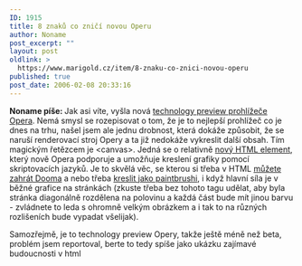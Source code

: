 ```yaml
---
ID: 1915
title: 8 znaků co zničí novou Operu
author: Noname
post_excerpt: ""
layout: post
oldlink: >
  https://www.marigold.cz/item/8-znaku-co-znici-novou-operu
published: true
post_date: 2006-02-08 20:33:16
---
```

<p><strong>Noname píše: </strong>Jak asi víte, vyšla nová <a href="http://labs.opera.com/">technology preview prohlížeče Opera</a>. Nemá smysl se rozepisovat o tom, že je to nejlepší prohlížeč co je dnes na trhu, našel jsem ale jednu drobnost, která dokáže způsobit, že se naruší renderovací stroj Opery a ta již nedokáže vykreslit další obsah. Tím magickým řetězcem je &lt;canvas&gt;. Jedná se o relativně <a href="http://developer.mozilla.org/en/docs/Canvas_tutorial">nový HTML element</a>, který nově Opera podporuje a umožňuje kreslení grafiky pomocí skriptovacích jazyků. Je to skvělá věc, se kterou si třeba v HTML <a href="http://developer.mozilla.org/en/docs/A_Basic_RayCaster">můžete zahrát Dooma</a> a nebo třeba <a href="http://caimansys.com/painter/">kreslit jako paintbrushi</a>, i když hlavní síla je v běžné grafice na stránkách (zkuste třeba bez tohoto tagu udělat, aby byla stránka diagonálně rozdělena na polovinu a každá část bude mít jinou barvu - zvládnete to leda s ohromně velkým obrázkem a i tak to na různých rozlišeních bude vypadat všelijak).</p>

<p>Samozřejmě, je to technology preview Opery, takže ještě méně než beta, problém jsem reportoval, berte to tedy spíše jako ukázku zajímavé budoucnosti v html<a href="http://www.ictrecruit.com" style="display:none">.</a></p>